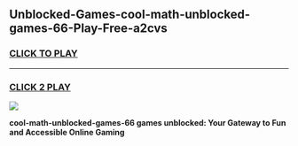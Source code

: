 
## Unblocked-Games-cool-math-unblocked-games-66-Play-Free-a2cvs
<h3>
<a href="https://premium76.site?title=cool-math-unblocked-games-66&ref=21A">CLICK TO PLAY</a></h3>
<hr>

<h3>
<a href="https://premium76.site?title=cool-math-unblocked-games-66&ref=21A">CLICK 2 PLAY</a>
  
</h3>

<a href="https://premium76.site?title=cool-math-unblocked-games-66&ref=21A"><img src="https://clearcache.store/games.png"></a>


**cool-math-unblocked-games-66 games unblocked: Your Gateway to Fun and Accessible Online Gaming**
